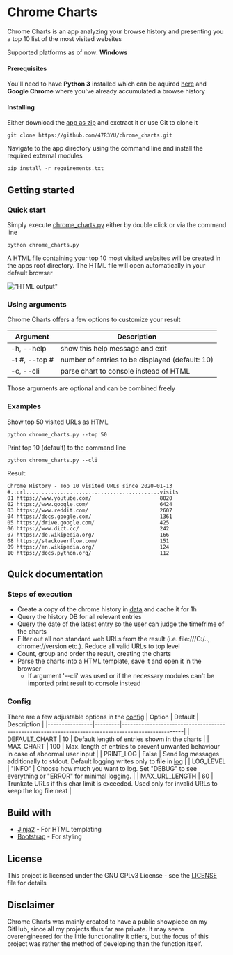 # Chrome Charts

Chrome Charts is an app analyzing your browse history and presenting you a top 10 list of the most visited websites

Supported platforms as of now: **Windows**

#### Prerequisites

You'll need to have **Python 3** installed which can be aquired [here](https://www.python.org/downloads/) and **Google Chrome** where you've already accumulated a browse history

#### Installing

Either download the [app as zip](https://github.com/47R3YU/chrome_charts/archive/master.zip) and exctract it or use Git to clone it

```
git clone https://github.com/47R3YU/chrome_charts.git
```

Navigate to the app directory using the command line and install the required external modules

```
pip install -r requirements.txt
```

## Getting started
### Quick start
Simply execute [chrome_charts.py](chrome_charts.py) either by double click or via the command line
```
python chrome_charts.py
```
A HTML file containing your top 10 most visited websites will be created in the apps root directory. The HTML file will open automatically in your default browser

!["HTML output"](https://i.imgur.com/10QgRpG.png)

### Using arguments
Chrome Charts offers a few options to customize your result

| Argument      | Description                                     |
| ------------- |------------------------------------------------ |
| -h, --help    | show this help message and exit                 |
| -t #, --top # | number of entries to be displayed (default: 10) |
| -c, --cli     | parse chart to console instead of HTML         |

Those arguments are optional and can be combined freely

### Examples
Show top 50 visited URLs as HTML
```
python chrome_charts.py --top 50
```
Print top 10 (default) to the command line
```
python chrome_charts.py --cli
```
Result:
```
Chrome History - Top 10 visited URLs since 2020-01-13
#..url...........................................visits
01 https://www.youtube.com/                      8020
02 https://www.google.com/                       6424
03 https://www.reddit.com/                       2607
04 https://docs.google.com/                      1361
05 https://drive.google.com/                     425
06 https://www.dict.cc/                          242
07 https://de.wikipedia.org/                     166
08 https://stackoverflow.com/                    151
09 https://en.wikipedia.org/                     124
10 https://docs.python.org/                      112
```

## Quick documentation
### Steps of execution
* Create a copy of the chrome history in [data](/data) and cache it for 1h
* Query the history DB for all relevant entries
* Query the date of the latest entry so the user can judge the timefrime of the charts
* Filter out all non standard web URLs from the result (i.e. file:///C:/.., chrome://version etc.). Reduce all valid URLs to top level
* Count, group and order the result, creating the charts
* Parse the charts into a HTML template, save it and open it in the browser
    * If argument '--cli' was used or if the necessary modules can't be imported print result to console instead

### Config
There are a few adjustable options in the [config](/core/config.py)
| Option         | Default | Description                                                                                        |
|----------------|---------|----------------------------------------------------------------------------------------------------|
| DEFAULT_CHART  | 10      | Default length of entries shown in the charts                                                       |
| MAX_CHART      | 100     | Max. length of entries to prevent unwanted behaviour in case of abnormal user input                |
| PRINT_LOG      | False   | Send log messages additionally to stdout. Default logging writes only to file in [log](/log)       |
| LOG_LEVEL      | "INFO"  | Choose how much you want to log. Set "DEBUG" to see everything or "ERROR" for minimal logging.     |
| MAX_URL_LENGTH | 60      | Trunkate URLs if this char limit is exceeded. Used only for invalid URLs to keep the log file neat |

## Build with
* [Jinja2](https://github.com/pallets/jinja) - For HTML templating
* [Bootstrap](https://getbootstrap.com/) - For styling

## License

This project is licensed under the GNU GPLv3 License - see the [LICENSE](LICENSE) file for details

## Disclaimer
Chrome Charts was mainly created to have a public showpiece on my GitHub, since all my projects thus far are private. It may seem overengineered for the little functionality it offers, but the focus of this project was rather the method of developing than the function itself.